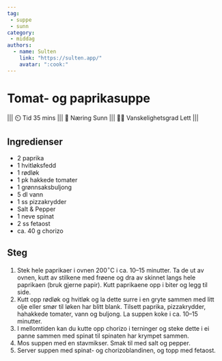 ```yaml
---
tag:
 - suppe
 - sunn
category:
 - middag
authors:
  - name: Sulten
    link: "https://sulten.app/"
    avatar: ":cook:"
---
```


# Tomat- og paprikasuppe

||| :timer_clock: Tid
35 mins
||| :apple: Næring
Sunn
||| :cook: Vanskelighetsgrad
Lett
|||

## Ingredienser

- 2 paprika
- 1 hvitløksfedd
- 1 rødløk
- 1 pk hakkede tomater
- 1 grønnsaksbuljong
- 5 dl vann
- 1 ss pizzakrydder
- Salt & Pepper
- 1 neve spinat
- 2 ss fetaost
- ca. 40 g chorizo

## Steg

1. Stek hele paprikaer i ovnen $200^{\circ}\mathrm{C}$ i ca. 10–15 minutter. Ta de ut av
   ovnen, kutt av stilkene med frøene og dra av skinnet langs hele paprikaen (bruk
   gjerne papir). Kutt paprikaene opp i biter og legg til side.
2. Kutt opp rødløk og hvitløk og la dette surre i en gryte sammen med litt olje eller
   smør til løken har blitt blank. Tilsett paprika, pizzakrydder, hahakkede tomater,
   vann og buljong. La suppen koke i ca. 10–15 minutter.
3. I mellomtiden kan du kutte opp chorizo i terninger og steke dette i ei panne sammen
   med spinat til spinaten har krympet sammen.
4. Mos suppen med en stavmikser. Smak til med salt og pepper.
5. Server suppen med spinat- og chorizoblandinen, og topp med fetaost.
